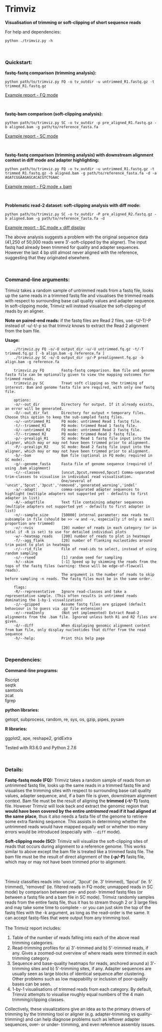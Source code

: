 # Trimviz
**Visualisation of trimming or soft-clipping of short sequence reads**

For help and dependencies:

`python ./trimviz.py -h`

<br>

### Quickstart:

**fastq-fastq comparison (trimming analysis):**

`python path/to/trimviz.py FQ -o tv_outdir -u untrimmed_R1.fastq.gz -t trimmed_R1.fastq.gz`

[Example report - FQ mode](http://MonashBioinformaticsPlatform.github.io/trimviz/example_reports/tvFQ_simple/trimvis_report.html)

<br>

**fastq-bam comparison (soft-clipping analysis):**

`python path/to/trimviz.py SC -o tv_outdir -p pre_aligned_R1.fastq.gz -b aligned.bam -g path/to/reference_fasta.fa`

[Example report - SC mode](http://MonashBioinformaticsPlatform.github.io/trimviz/example_reports/tvSC/trimvis_report.html)

<br>

**fastq-fastq comparison (trimming analysis) with downstream alignment context in diff mode and adapter highlighting:**

`python path/to/trimviz.py FQ -o tv_outdir -u untrimmed_R1.fastq.gz -t trimmed_R1.fastq.gz -b aligned.bam -g path/to/reference_fasta.fa -d -a AGATCGGAAGAGCACACGTCTGAAC`

[Example report - FQ mode + bam](http://MonashBioinformaticsPlatform.github.io/trimviz/example_reports/tvFQ_withbam/trimvis_report.html)

<br>

**Problematic read-2 dataset: soft-clipping analysis with diff mode:**

`python path/to/trimviz.py SC -o tv_outdir -P pre_aligned_R2.fastq.gz -b aligned.bam -g path/to/reference_fasta.fa -d `

[Example report - SC mode + diff display](http://MonashBioinformaticsPlatform.github.io/trimviz/example_reports/tvSC_R2/trimvis_report.html)


The above analysis suggests a problem with the original sequence data (41,250 of 50,000 reads were 3'-soft-clipped by the aligner). 
The input fastq had already been trimmed for quality and adapter sequences. However the last 4 bp still almost never aligned with the reference, 
suggesting that they originated elsewhere.

 <br>

### Command-line arguments:

Trimviz takes a random sample of untrimmed reads from a fastq file,
looks up the same reads in a trimmed fastq file and visualises the
trimmed reads with respect to surrounding base call quality values and
adapter sequence. In soft-clipping mode, Trimviz will instead
visualize the soft-clipping of reads by an aligner. 
<br> 

**Note on paired-end reads:**  if the fastq files are Read 2 files, use -U/-T/-P instead of -u/-t/-p so that trimviz knows to extract the Read 2 alignment from the bam file.
<br>
 
**Usage:**
```
    ./trimviz.py FQ -o/-O output_dir -u/-U untrimmed.fq.gz -t/-T trimmed.fq.gz [ -b align.bam -g reference.fa ]
    ./trimviz.py SC -o/-O output_dir -p/-P prealignment.fq.gz -b align.bam -g reference.fa
    
    trimsviz.py FQ        Fastq-fastq comparison. Bam file and genome fasta file can be optionally given to view the mapping outcomes for trimmed reads.
    trimsviz.py SC        Treat soft clipping as the trimming of interest. Bam and genome fasta file are required, with only one fastq file.
    
    options:
    -o/--out_dir          Directory for output. If it already exists, an error will be generated.
    -O/--out_dir_fat      Directory for output + temporary files. Choose this option to keep the sub-sampled fastq files.
    -u/--untrimmed_R1     FQ mode: untrimmed Read 1 fastq file. 
    -t/--trimmed_R1       FQ mode: trimmed Read 1 fastq file.
    -U/--untrimmed_R2     FQ mode: untrimmed Read 2 fastq file.
    -T/--trimmed_R2       FQ mode: trimmed Read 2 fastq file.
    -p/--prealign_R1      SC mode: Read 1 fastq file input into the aligner, which may or may not have been trimmed prior to alignment.
    -P/--prealign_R2      SC mode: Read 2 fastq file input into the aligner, which may or may not have been trimmed prior to alignment.
    -b/--bam              Bam file (optional in FQ mode; required in SC mode).
    -g/--genome_fasta     Fasta file of genome sequence (required if using .bam alignment)
    -c/--classes          [uncut,3pcut,removed,5pcut] Comma-separated trim-classes to visualise in individual read visualisation.
                          One/several of 'uncut','5pcut','3pcut','removed','generated_warning','indel'
    -a/--adapt:           comma-separated adapter sequences to highlight (multiple adapters not supported yet - defaults to first adapter in list)
    -A/--adaptfile        Text file containing adapter sequences (multiple adapters not supported yet - defaults to first adapter in list)
    -n/--sample_size      [50000] internal parameter: max reads to subsample in file (should be >> -w and -v, especially if only a small proportion are trimmed)
    -v/--nvis             [20] number of reads in each category (or in total if -R is set) to use for detailed individual plots
    -w/--heatmap_reads    [200] number of reads to plot in heatmaps
    -f/--agg_flank        [20] number of flanking nucleotides around trim point to plot in heatmaps 
    -r/--rid_file         File of read-ids to select, instead of using random sampling
    -s/--rseed            [1] random seed for sampling
    -k/--skim             [-1] Speed up by skimming the reads from the tops of the fastq files (warning: these will be edge-of-flowcell reads).
                          The argument is the number of reads to skip before sampling -n reads. The fastq files must be in the same order. 
    
    flags:
    -R/--representative   Ignore read-classes and take a representative sample. (This often results in untrimmed reads dominating the 1-by-1 visualization)
    -z/--gzipped          Assume fastq files are gzipped (default behaviour is to guess via .gz file extension)
    -e/--read2only        (Not yet implemented) Extract Read-2 alignments from the .bam file. Ignored unless both R1 and R2 files are given.
    -d/--diff             When displaying genomic alignment context from bam file, only display nucleotides that differ from the read sequence
    -h/--help:            Print this help page
```

<br>

### Dependencies:

**Command-line programs:**

Rscript <br>
seqtk <br>
samtools <br>
zcat <br>
fgrep <br>

**python libraries:**

getopt, subprocess, random, re, sys, os, gzip, pipes, pysam

**R libraries:**

ggplot2, ape, reshape2, gridExtra

Tested with R3.6.0 and Python 2.7.6

<br>

### Details:

**Fastq-fastq mode (FQ):**
Trimviz takes a random sample of reads from an untrimmed fastq file, looks up the same reads in a trimmed fastq file and visualises the trimming sites with respect to surrounding base call quality values, adapter sequence, and, if a bam file is given, downstream alignment context. Bam file must be the result of aligning the **trimmed (-t/-T)** fastq file. However Trimviz will look back and extract the genomic region that **would have been covered by the entire _untrimmed_ read if it had aligned at the same place**, thus it also needs a fasta file of the genome to retrieve some extra flanking sequence. This assists in determining whether the untrimmed reads would have mapped equally well or whether too many errors would be introduced (especially with `--diff` mode).

**Soft-clipping mode (SC):**
Trimviz will visualize the soft-clipping sites of reads that occurs during alignment to a reference genome. This works similar to above except the bam file is treated like a trimmed fastq file. The bam file must be the result of direct alignment of the **(-p/-P)** fastq file, which may or may not have been trimmed prior to alignment.

<br><br>
Trimviz classifies reads into 'uncut', '3pcut' (ie. 3' trimmed), '5pcut' (ie. 5' trimmed), 'removed' (ie. filtered reads in FQ mode; unmapped reads in SC mode) by comparison between pre- and post- trimmed fastq files (or between a fastq file and a bam file in SC mode). Trimviz randomly samples reads from the entire fastq file, thus it has to stream though 2 or 3 large files and may take some time to complete - or you can just skim the top of the fastq files with the -k argument, as long as the read-order is the same. It can accept fastq-files that were output from any trimming tool.    
<br>
The Trimviz report includes: 
<br> 
1) Table of the number of reads falling into each of the above read trimming categories. <br>
2) Read-trimming profiles for a) 3'-trimmed and b) 5'-trimmed reads, if any. Gives a zoomed-out overview of where reads were trimmed in each trimming category. <br>
3) Sequence and base-quality heatmaps for reads, anchored around a) 3'-trimming sites and b) 5'-trimming sites, if any. Adapter sequences are usually seen as large blocks of identical sequence after clustering. Other problems such as low mappability or inclusion of poor-quality bases can be seen.<br>
4) 1-by-1 visualisations of trimmed reads from each category. By default, Trimviz attempts to visualise roughly equal numbers of the 4 main trimming/clipping classes. <br>

Collectively, these visualizations give an idea as to the primary drivers of trimming by the trimming tool or aligner (e.g. adapter-trimming vs quality-trimming) and can help diagnose problems such as leftover adapter sequences, over- or under- trimming, and even reference assembly issues.

<br>
<br>
